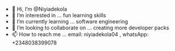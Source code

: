 - 👋 Hi, I’m @Niyiadekola
- 👀 I’m interested in ... fun learning skills
- 🌱 I’m currently learning ... software engineering
- 💞️ I’m looking to collaborate on ... creating more developer packs
- 📫 How to reach me ... email: niyiadekola04 , whatsApp: +2348038399078

<!---
Niyiadekola/Niyiadekola is a ✨ special ✨ repository because its `README.md` (this file) appears on your GitHub profile.
You can click the Preview link to take a look at your changes.
--->
